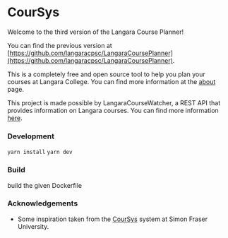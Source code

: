 # CourSys

Welcome to the third version of the Langara Course Planner!

You can find the previous version at [https://github.com/langaracpsc/LangaraCoursePlanner](https://github.com/langaracpsc/LangaraCoursePlanner).

This is a completely free and open source tool to help you plan your courses at Langara College. You can find more information at the [about](planner.langaracs.ca/about) page.

This project is made possible by LangaraCourseWatcher, a REST API that provides information on Langara courses. You can find more information [here](https://github.com/langaracpsc/LangaraCourseWatcher).

### Development
`yarn install`
`yarn dev`

### Build
build the given Dockerfile

### Acknowledgements
- Some inspiration taken from the [CourSys](https://coursys.sfu.ca/browse) system at Simon Fraser University.


